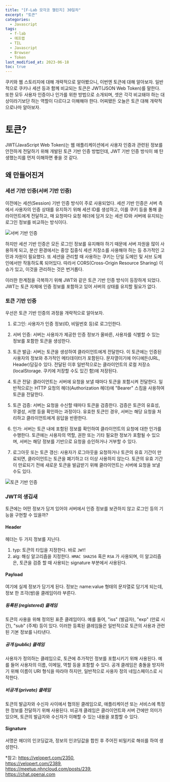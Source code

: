 ```yaml
---
title: "[F-Lab 모각코 챌린지] 30일차"
excerpt: "토큰"
categories:
  - Javascript
tags:
  - f-lab
  - 에프랩
  - TIL
  - Javascript
  - Browser
  - Token
last_modified_at: 2023-06-18
toc: true
---
```


쿠키와 웹 스토리지에 대해 개략적으로 알아봤으니, 이번엔 토큰에 대해 알아보자. 일반적으로 쿠키나 세션 등과 함께 비교되는 토큰은 JWT(JSON Web Token)를 말한다. 또한 모두 사용자 인증이나 인가를 위한 방법으로 소개되며, 셋은 각각 비교돼야 하는 대상이라기보단 하는 역할이 다르다고 이해해야 한다. 어찌됐든 오늘은 토큰 대해 개략적으로나마 알아보자.

# 토큰?

JWT(JavaScript Web Token)는 웹 애플리케이션에서 사용자 인증과 관련된 정보를 안전하게 전달하기 위해 개발된 토큰 기반 인증 방법인데, JWT 기반 인증 방식이 왜 탄생했는지를 먼저 이해하면 좋을 것 같다.

## 왜 만들어진겨

### 세션 기반 인증(서버 기반 인증)

이전에는 세션(Session) 기반 인증 방식이 주로 사용되었다. 세션 기반 인증은 서버 측에서 사용자의 인증 상태를 유지하기 위해 세션 ID를 생성하고, 이를 쿠키 등을 통해 클라이언트에게 전달하고, 매 요청마다 요청 헤더에 담겨 오는 세션 ID와 서버에 유지되는 로그인 정보를 비교하는 방식이다.

![서버 기반 인증](https://velopert.com/wp-content/uploads/2016/12/bb-450x469.png)

하지만 세션 기반 인증은 모든 로그인 정보를 유지해야 하기 때문에 서버 자원을 많이 사용하게 되고, 분산 환경에서는 중앙 집중식 세션 저장소를 사용해야 하는 등 추가적인 고민과 자원이 필요했다. 또 세션을 관리할 때 사용하는 쿠키는 단일 도메인 및 서브 도메인에서만 작동하도록 되어있다. 따라서 CORS(Cross-Origin Resource Sharing) 이슈가 있고, 이것을 관리하는 것은 번거롭다.

이러한 한계점을 극복하기 위해 JWT와 같은 토큰 기반 인증 방식이 등장하게 되었다. JWT는 토큰 자체에 인증 정보를 포함하고 있어 서버의 상태를 유지할 필요가 없다.

### 토큰 기반 인증

우선은 토큰 기반 인증의 과정을 개략적으로 알아보자.

1. 로그인: 사용자가 인증 정보(ID, 비밀번호 등)로 로그인한다.

2. 서버 인증: 서버는 사용자가 제공한 인증 정보가 올바른, 사용자를 식별할 수 있는 정보를 포함한 토큰을 생성한다.

3. 토큰 발급: 서버는 토큰을 생성하여 클라이언트에게 전달한다. 이 토큰에는 인증된 사용자의 정보와 추가적인 메타데이터가 포함된다. 문자열이기에 어디에든(URL, Header)담길수 있다. 전달된 이후 일반적으로는 클라이언트의 로컬 저장소(localStorage. 쿠키에 저장할 수도 있긴 함)에 저장된다.

4. 토큰 전달: 클라이언트는 서버에 요청을 보낼 때마다 토큰을 포함시켜 전달한다. 일반적으로는 HTTP 요청의 헤더(Authorization 헤더)에 "Bearer" 스킴을 사용하여 토큰을 전달한다.

5. 토큰 검증: 서버는 요청을 수신할 때마다 토큰을 검증한다. 검증은 토큰의 유효성, 무결성, 서명 등을 확인하는 과정이다. 유효한 토큰인 경우, 서버는 해당 요청을 처리하고 클라이언트에게 응답을 반환한다.

6. 인가: 서버는 토큰 내에 포함된 정보를 확인하여 클라이언트의 요청에 대한 인가를 수행한다. 토큰에는 사용자의 역할, 권한 또는 기타 필요한 정보가 포함될 수 있으며, 서버는 해당 정보를 기반으로 요청을 승인하거나 거부할 수 있다.

7. 로그아웃 또는 토큰 갱신: 사용자가 로그아웃을 요청하거나 토큰의 유효 기간이 만료되면, 클라이언트는 토큰을 폐기하고 더 이상 사용하지 않는다. 토큰의 유효 기간이 만료되기 전에 새로운 토큰을 발급받기 위해 클라이언트는 서버에 요청을 보낼 수도 있다.

![토큰 기반 인증](https://velopert.com/wp-content/uploads/2016/12/token-diagram-450x412.png)

### JWT의 생김새

토큰에는 어떤 정보가 담겨 있어야 서버에서 인증 정보를 보관하지 않고 로그인 등의 기능을 구현할 수 있을까?

#### Header

헤더는 두 가지 정보를 지닌다.

1. typ: 토큰의 타입을 지정한다. 바로 `JWT`!
2. alg: 해싱 알고리즘을 지정한다. `HMAC SHA256` 혹은 `RSA` 가 사용되며, 이 알고리즘은, 토큰을 검증 할 때 사용되는 signature 부분에서 사용된다.

#### Payload

여기에 실제 정보가 담기게 된다. 정보는 name:value 형태의 문자열로 담기게 되는데, 정보 한 조각(쌍)을 클레임이라 부른다.

##### 등록된 (registered) 클레임

토큰의 사용을 위해 정의된 표준 클레임이다. 예를 들어, "iss" (발급자), "exp" (만료 시간), "sub" (주제) 등이 있다. 이러한 등록된 클레임들은 일반적으로 토큰의 사용과 관련된 기본 정보를 나타낸다.

##### 공개 (public) 클레임

사용자가 정의하는 클레임으로, 토큰에 추가적인 정보를 포함시키기 위해 사용된다. 예를 들어 사용자의 이름, 이메일, 역할 등을 포함할 수 있다. 공개 클레임은 충돌을 방지하기 위해 이름이 URI 형식을 따라야 하지만, 일반적으로 사용자 정의 네임스페이스로 시작한다.

##### 비공개 (private) 클레임

토큰의 발급자와 수신자 사이에서 협의된 클레임으로, 애플리케이션 또는 서비스에 특정한 정보를 전달하기 위해 사용된다. 비공개 클레임은 클라이언트와 서버 간에만 의미가 있으며, 토큰의 발급자와 수신자가 이해할 수 있는 내용을 포함할 수 있다.

#### Signature

서명은 헤더의 인코딩값과, 정보의 인코딩값을 합친 후 주어진 비밀키로 해쉬를 하여 생성한다.

\*참고: <https://velopert.com/2350>,  
<https://velopert.com/2389>,  
<https://meetup.nhncloud.com/posts/239>,  
<https://chat.openai.com>
